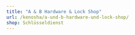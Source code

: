 ```yaml
---
title: "A & B Hardware & Lock Shop"
url: /kenosha/a-und-b-hardware-und-lock-shop/
shop: Schlüsseldienst
---
```

